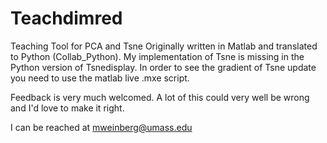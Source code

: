 # Teachdimred
Teaching Tool for PCA and Tsne
Originally written in Matlab and translated to Python (Collab_Python). My implementation of Tsne is missing in the Python version of Tsnedisplay.
In order to see the gradient of Tsne update you need to use the matlab live .mxe script. 

Feedback is very much welcomed. A lot of this could very well be wrong and I'd love to make it right. 

I can be reached at mweinberg@umass.edu
